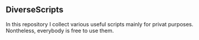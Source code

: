 ## DiverseScripts

In this repository I collect various useful scripts mainly for privat purposes. Nontheless, everybody is free to use them.

